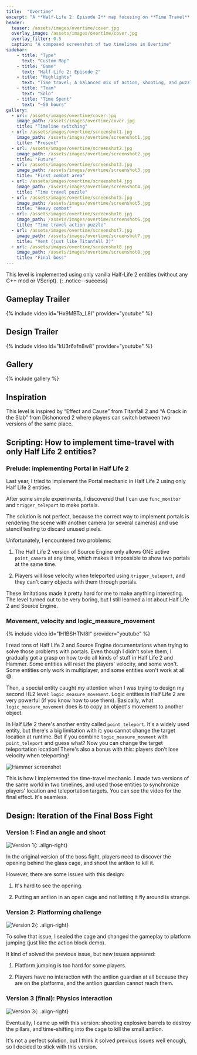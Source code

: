```yaml
---
title:  "Overtime"
excerpt: "A **Half-Life 2: Episode 2** map focusing on **Time Travel** abilities and gameplay. Heavily inspired by \"Effect and Cause\" from *Titanfall 2*."
header:
  teaser: /assets/images/overtime/cover.jpg
  overlay_image: /assets/images/overtime/cover.jpg
  overlay_filter: 0.5
  caption: "A composed screenshot of two timelines in Overtime"
sidebar:
    - title: "Type"
      text: "Custom Map"
    - title: "Game"
      text: "Half-Life 2: Episode 2"
    - title: "Highlights"
      text: "Time travel; A balanced mix of action, shooting, and puzzles"
    - title: "Team"
      text: "Solo"
    - title: "Time Spent"
      text: "~50 hours"
gallery:
  - url: /assets/images/overtime/cover.jpg
    image_path: /assets/images/overtime/cover.jpg
    title: "Timeline switching"
  - url: /assets/images/overtime/screenshot1.jpg
    image_path: /assets/images/overtime/screenshot1.jpg
    title: "Present"
  - url: /assets/images/overtime/screenshot2.jpg
    image_path: /assets/images/overtime/screenshot2.jpg
    title: "Future"
  - url: /assets/images/overtime/screenshot3.jpg
    image_path: /assets/images/overtime/screenshot3.jpg
    title: "First combat area"
  - url: /assets/images/overtime/screenshot4.jpg
    image_path: /assets/images/overtime/screenshot4.jpg
    title: "Time travel puzzle"
  - url: /assets/images/overtime/screenshot5.jpg
    image_path: /assets/images/overtime/screenshot5.jpg
    title: "Heavy combat"
  - url: /assets/images/overtime/screenshot6.jpg
    image_path: /assets/images/overtime/screenshot6.jpg
    title: "Time travel action puzzle"
  - url: /assets/images/overtime/screenshot7.jpg
    image_path: /assets/images/overtime/screenshot7.jpg
    title: "Vent (just like Titanfall 2)"
  - url: /assets/images/overtime/screenshot8.jpg
    image_path: /assets/images/overtime/screenshot8.jpg
    title: "Final boss"
---
```


This level is implemented using only vanilla Half-Life 2 entities (without any C++ mod or VScript).
{: .notice--success}

## Gameplay Trailer

{% include video id="Hx9MBTa_L8I" provider="youtube" %}

## Design Trailer

{% include video id="kU3r6afn8w8" provider="youtube" %}

## Gallery

{% include gallery %}

## Inspiration

This level is inspired by “Effect and Cause” from Titanfall 2 and “A Crack in the Slab” from Dishonored 2 where players can switch between two versions of the same place.

## Scripting: How to implement time-travel with only Half Life 2 entities?

### Prelude: implementing Portal in Half Life 2

Last year, I tried to implement the Portal mechanic in Half Life 2 using only Half Life 2 entities.

After some simple experiments, I discovered that I can use `func_monitor` and `trigger_teleport` to make portals.

The solution is not perfect, because the correct way to implement portals is rendering the scene with another camera (or several cameras) and use stencil testing to discard unused pixels.

Unfortunately, I encountered two problems:

1. The Half Life 2 version of Source Engine only allows ONE active `point_camera` at any time, which makes it impossible to show two portals at the same time.

2.  Players will lose velocity when teleported using `trigger_teleport`, and they can't carry objects with them through portals.

These limitations made it pretty hard for me to make anything interesting. The level turned out to be very boring, but I still learned a lot about Half Life 2 and Source Engine.

### Movement, velocity and logic_measure_movement

{% include video id="IH1BSHTNI8I" provider="youtube" %}

I read tons of Half Life 2 and Source Engine documentations when trying to solve those problems with portals. Even though I didn't solve them, I gradually got a grasp on how to do all kinds of stuff in Half Life 2 and Hammer. Some entities will reset the players' velocity, and some won't. Some entities only work in multiplayer, and some entities won't work at all 😅.

Then, a special entity caught my attention when I was trying to design my second HL2 level: `logic_measure_movement`. Logic entities in Half Life 2 are very powerful (if you know how to use them). Basically, what `logic_measure_movement` does is to copy an object's movement to another object.

In Half Life 2 there's another entity called `point_teleport`. It's a widely used entity, but there's a big limitation with it: you cannot change the target location at runtime. But if you combine `logic_measure_movment` with `point_teleport` and guess what? Now you can change the target teleportation location! There's also a bonus with this: players don't lose velocity when teleporting!

![Hammer screenshot](/assets/images/overtime/hammer.png)

This is how I implemented the time-travel mechanic. I made two versions of the same world in two timelines, and used those entities to synchronize players' location and teleportation targets. You can see the video for the final effect. It's seamless.

## Design: Iteration of the Final Boss Fight

### Version 1: Find an angle and shoot

![Version 1](/assets/images/overtime/design/1.jpg){: .align-right}

In the original version of the boss fight, players need to discover the opening behind the glass cage, and shoot the antlion to kill it.

However, there are some issues with this design:

1. It's hard to see the opening.

2. Putting an antlion in an open cage and not letting it fly around is strange.

### Version 2: Platforming challenge

![Version 2](/assets/images/overtime/design/2.jpg){: .align-right}

To solve that issue, I sealed the cage and changed the gameplay to platform jumping (just like the action block demo).

It kind of solved the previous issue, but new issues appeared:

1. Platform jumping is too hard for some players.

2. Players have no interaction with the antlion guardian at all because they are on the platforms, and the antlion guardian cannot reach them.

### Version 3 (final): Physics interaction

![Version 3](/assets/images/overtime/design/3.jpg){: .align-right}

Eventually, I came up with this version: shooting explosive barrels to destroy the pillars, and time-shifting into the cage to kill the small antlion.

It's not a perfect solution, but I think it solved previous issues well enough, so I decided to stick with this version.
